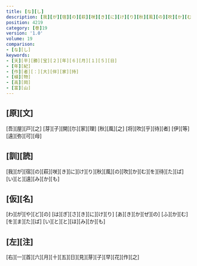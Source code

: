 ```yaml
---
title: [な][し]
description: [我][が][宿][の][萩][咲][き][に][け][り][秋][風][の][吹][か][む][を][待][た][ば][い][と][遠][み][か][も]
position: 4219
category: [巻]19
version: '1.0'
volume: 19
comparison:
- [な][し]
keywords:
- [天][平][勝][宝][２][年][６][月][１][５][日]
- [年][紀]
- [作][者][：][大][伴][家][持]
- [植][物]
- [高][岡]
- [富][山]
---
```


## [原][文]

[吾][屋][戸][之] [芽][子][開][尓][家][理] [秋][風][之] [将][吹][乎][待][者] [伊][等][遠][弥][可][母]

## [訓][読]

[我][が][宿][の][萩][咲][き][に][け][り][秋][風][の][吹][か][む][を][待][た][ば][い][と][遠][み][か][も]

## [仮][名]

[わ][が][や][ど][の] [は][ぎ][さ][き][に][け][り] [あ][き][か][ぜ][の] [ふ][か][む][を][ま][た][ば] [い][と][と][ほ][み][か][も]

## [左][注]

[右][一][首][六][月][十][五][日][見][芽][子][早][花][作][之]
